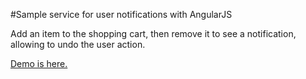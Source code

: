 
#Sample service for user notifications with AngularJS

Add an item to the shopping cart, then remove it to see a notification, allowing to undo the user action.

[Demo is here.](http://tchatel.github.com/angular-notifications/)
